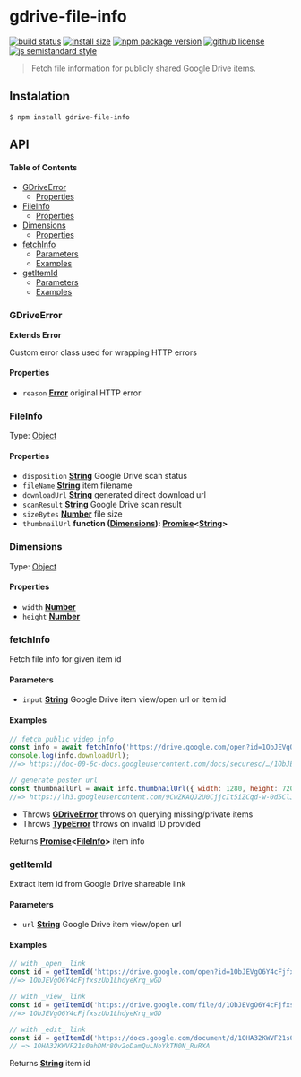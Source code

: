 # gdrive-file-info

[![build status](https://badgen.net/travis/vladimyr/gdrive-file-info)](https://travis-ci.com/vladimyr/gdrive-file-info/) [![install size](https://badgen.net/packagephobia/install/gdrive-file-info)](https://packagephobia.now.sh/result?p=gdrive-file-info) [![npm package version](https://badgen.net/npm/v/gdrive-file-info)](https://npm.im/gdrive-file-info) [![github license](https://badgen.net/github/license/vladimyr/gdrive-file-info)](https://github.com/vladimyr/gdrive-file-info/blob/master/LICENSE) [![js semistandard style](https://badgen.net/badge/code%20style/semistandard/pink)](https://github.com/Flet/semistandard)

> Fetch file information for publicly shared Google Drive items.

## Instalation

    $ npm install gdrive-file-info

## API

<!-- Generated by documentation.js. Update this documentation by updating the source code. -->

#### Table of Contents

-   [GDriveError](#gdriveerror)
    -   [Properties](#properties)
-   [FileInfo](#fileinfo)
    -   [Properties](#properties-1)
-   [Dimensions](#dimensions)
    -   [Properties](#properties-2)
-   [fetchInfo](#fetchinfo)
    -   [Parameters](#parameters)
    -   [Examples](#examples)
-   [getItemId](#getitemid)
    -   [Parameters](#parameters-1)
    -   [Examples](#examples-1)

### GDriveError

**Extends Error**

Custom error class used for wrapping HTTP errors

#### Properties

-   `reason` **[Error](https://developer.mozilla.org/docs/Web/JavaScript/Reference/Global_Objects/Error)** original HTTP error

### FileInfo

Type: [Object](https://developer.mozilla.org/docs/Web/JavaScript/Reference/Global_Objects/Object)

#### Properties

-   `disposition` **[String](https://developer.mozilla.org/docs/Web/JavaScript/Reference/Global_Objects/String)** Google Drive scan status
-   `fileName` **[String](https://developer.mozilla.org/docs/Web/JavaScript/Reference/Global_Objects/String)** item filename
-   `downloadUrl` **[String](https://developer.mozilla.org/docs/Web/JavaScript/Reference/Global_Objects/String)** generated direct download url
-   `scanResult` **[String](https://developer.mozilla.org/docs/Web/JavaScript/Reference/Global_Objects/String)** Google Drive scan result
-   `sizeBytes` **[Number](https://developer.mozilla.org/docs/Web/JavaScript/Reference/Global_Objects/Number)** file size
-   `thumbnailUrl` **function ([Dimensions](#dimensions)): [Promise](https://developer.mozilla.org/docs/Web/JavaScript/Reference/Global_Objects/Promise)&lt;[String](https://developer.mozilla.org/docs/Web/JavaScript/Reference/Global_Objects/String)>** 

### Dimensions

Type: [Object](https://developer.mozilla.org/docs/Web/JavaScript/Reference/Global_Objects/Object)

#### Properties

-   `width` **[Number](https://developer.mozilla.org/docs/Web/JavaScript/Reference/Global_Objects/Number)** 
-   `height` **[Number](https://developer.mozilla.org/docs/Web/JavaScript/Reference/Global_Objects/Number)** 

### fetchInfo

Fetch file info for given item id

#### Parameters

-   `input` **[String](https://developer.mozilla.org/docs/Web/JavaScript/Reference/Global_Objects/String)** Google Drive item view/open url or item id

#### Examples

```javascript
// fetch public video info
const info = await fetchInfo('https://drive.google.com/open?id=1ObJEVgO6Y4cFjfxszUb1LhdyeKrq_wGD');
console.log(info.downloadUrl);
//=> https://doc-00-6c-docs.googleusercontent.com/docs/securesc/…/1ObJEVgO6Y4cFjfxszUb1LhdyeKrq_wGD

// generate poster url
const thumbnailUrl = await info.thumbnailUrl({ width: 1280, height: 720 });
//=> https://lh3.googleusercontent.com/9CwZKAQJ2U0CjjcIt5iZCqd-w-0d5ClJuYHVlS4olLrzt6AZr9rCdDu4jVzrz9b-tK5aswE4vdA=w1280-h720-p
```

-   Throws **[GDriveError](#gdriveerror)** throws on querying missing/private items
-   Throws **[TypeError](https://developer.mozilla.org/docs/Web/JavaScript/Reference/Global_Objects/TypeError)** throws on invalid ID provided

Returns **[Promise](https://developer.mozilla.org/docs/Web/JavaScript/Reference/Global_Objects/Promise)&lt;[FileInfo](#fileinfo)>** item info

### getItemId

Extract item id from Google Drive shareable link

#### Parameters

-   `url` **[String](https://developer.mozilla.org/docs/Web/JavaScript/Reference/Global_Objects/String)** Google Drive item view/open url

#### Examples

```javascript
// with _open_ link
const id = getItemId('https://drive.google.com/open?id=1ObJEVgO6Y4cFjfxszUb1LhdyeKrq_wGD');
//=> 1ObJEVgO6Y4cFjfxszUb1LhdyeKrq_wGD

// with _view_ link
const id = getItemId('https://drive.google.com/file/d/1ObJEVgO6Y4cFjfxszUb1LhdyeKrq_wGD/view?usp=sharing');
//=> 1ObJEVgO6Y4cFjfxszUb1LhdyeKrq_wGD

// with _edit_ link
const id = getItemId('https://docs.google.com/document/d/1OHA32KWVF21s0ahDMr8Qv2oDamQuLNoYkTN0N_RuRXA/edit');
// => 1OHA32KWVF21s0ahDMr8Qv2oDamQuLNoYkTN0N_RuRXA
```

Returns **[String](https://developer.mozilla.org/docs/Web/JavaScript/Reference/Global_Objects/String)** item id
